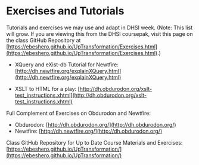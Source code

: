 # Exercises and Tutorials

Tutorials and exercises we may use and adapt in DHSI week. (Note: This list will grow. If you are viewing this from the DHSI coursepak, visit this page on the class GitHub Repository at [https://ebeshero.github.io/UpTransformation/Exercises.html](https://ebeshero.github.io/UpTransformation/Exercises.html).)

* XQuery and eXist-db Tutorial for Newtfire: [http://dh.newtfire.org/explainXQuery.html](http://dh.newtfire.org/explainXQuery.html)

* XSLT to HTML for a play: [http://dh.obdurodon.org/xslt-test_instructions.xhtml](http://dh.obdurodon.org/xslt-test_instructions.xhtml)

Full Complement of Exercises on Obdurodon and Newtfire:
 
* Obdurodon: [http://dh.obdurodon.org/](http://dh.obdurodon.org/)
* Newtfire: [http://dh.newtfire.org/](http://dh.obdurodon.org/)

Class GitHub Repository for Up to Date Course Materials and Exercises: [https://ebeshero.github.io/UpTransformation/](https://ebeshero.github.io/UpTransformation/)

